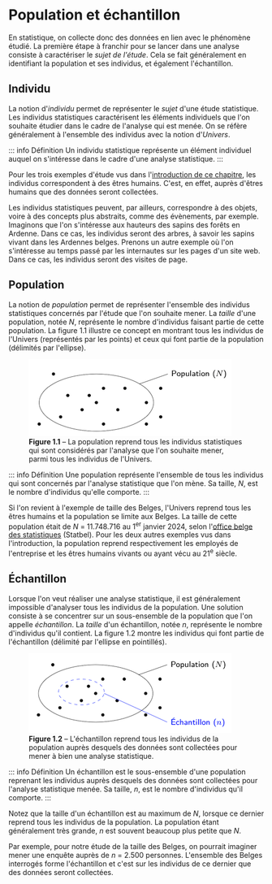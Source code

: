 # Population et échantillon

En statistique, on collecte donc des données en lien avec le phénomène étudié. La première étape à franchir pour se lancer dans une analyse consiste à caractériser le *sujet de l'étude*. Cela se fait généralement en identifiant la population et ses individus, et également l'échantillon.

## Individu

La notion d'*individu* permet de représenter le *sujet* d'une étude statistique. Les individus statistiques caractérisent les éléments individuels que l'on souhaite étudier dans le cadre de l'analyse qui est menée. On se réfère généralement à l'ensemble des individus avec la notion d'*Univers*.

::: info Définition
Un individu statistique représente un élément individuel auquel on s'intéresse dans le cadre d'une analyse statistique.
:::

Pour les trois exemples d'étude vus dans l'[introduction de ce chapitre](../), les individus correspondent à des êtres humains. C'est, en effet, auprès d'êtres humains que des données seront collectées.

Les individus statistiques peuvent, par ailleurs, correspondre à des objets, voire à des concepts plus abstraits, comme des évènements, par exemple. Imaginons que l'on s'intéresse aux hauteurs des sapins des forêts en Ardenne. Dans ce cas, les individus seront des arbres, à savoir les sapins vivant dans les Ardennes belges. Prenons un autre exemple où l'on s'intéresse au temps passé par les internautes sur les pages d'un site web. Dans ce cas, les individus seront des visites de page.

## Population

La notion de *population* permet de représenter l'ensemble des individus statistiques concernés par l'étude que l'on souhaite mener. La *taille* d'une population, notée $N$, représente le nombre d'individus faisant partie de cette population. La figure&nbsp;1.1 illustre ce concept en montrant tous les individus de l'Univers (représentés par les points) et ceux qui font partie de la population (délimités par l'ellipse).

<figure>
  <img src="./population.png" width="400" height="151">
  <figcaption><b>Figure 1.1</b>&nbsp;–&nbsp;La population reprend tous les individus statistiques qui sont considérés par l'analyse que l'on souhaite mener, parmi tous les individus de l'Univers.</figcaption>
</figure>

::: info Définition
Une population représente l'ensemble de tous les individus qui sont concernés par l'analyse statistique que l'on mène. Sa taille, $N$, est le nombre d'individus qu'elle comporte.
:::

Si l'on revient à l'exemple de taille des Belges, l'Univers reprend tous les êtres humains et la population se limite aux Belges. La taille de cette population était de $N$ = 11.748.716 au 1<sup>er</sup> janvier 2024, selon l'[office belge des statistiques](https://statbel.fgov.be/fr) (Statbel). Pour les deux autres exemples vus dans l'introduction, la population reprend respectivement les employés de l'entreprise et les êtres humains vivants ou ayant vécu au 21<sup>e</sup> siècle.

## Échantillon

Lorsque l'on veut réaliser une analyse statistique, il est généralement impossible d'analyser tous les individus de la population. Une solution consiste à se concentrer sur un sous-ensemble de la population que l'on appelle *échantillon*. La *taille* d'un échantillon, notée $n$, représente le nombre d'individus qu'il contient. La figure&nbsp;1.2 montre les individus qui font partie de l'échantillon (délimité par l'ellipse en pointillés).

<figure>
  <img src="./echantillon.png" width="400" height="157">
  <figcaption><b>Figure 1.2</b>&nbsp;–&nbsp;L'échantillon reprend tous les individus de la population auprès desquels des données sont collectées pour mener à bien une analyse statistique.</figcaption>
</figure>

::: info Définition
Un échantillon est le sous-ensemble d'une population reprenant les individus auprès desquels des données sont collectées pour l'analyse statistique menée. Sa taille, $n$, est le nombre d'individus qu'il comporte.
:::

Notez que la taille d'un échantillon est au maximum de $N$, lorsque ce dernier reprend tous les individus de la population. La population étant généralement très grande, $n$ est souvent beaucoup plus petite que $N$.

Par exemple, pour notre étude de la taille des Belges, on pourrait imaginer mener une enquête auprès de $n$ = 2.500 personnes. L'ensemble des Belges interrogés forme l'échantillon et c'est sur les individus de ce dernier que des données seront collectées.
